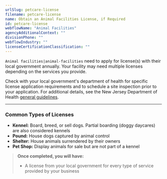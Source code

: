```yaml
---
urlSlug: petcare-license
filename: petcare-license
name: Obtain an Animal Facilities License, if Required
id: petcare-license
webflowName: "Animal Facilities"
agencyAdditionalContext: ""
divisionPhone: ""
webflowIndustry: ""
licenseCertificationClassification: ""
---
```


`Animal facilities|animal-facilities` need to apply for license(s) with their local government annually. Your facility may need multiple licenses depending on the services you provide.

Check with your local government's department of health for specific license application requirements and to schedule a site inspection prior to your application. For additional details, see the New Jersey Department of Health [general guidelines](https://www.nj.gov/health/vph/documents/guidelines_for_municipal_licensure_of_animal_facilities.pdf).

---

### Common Types of Licenses

- **Kennel:** Board, breed, or sell dogs. Partial boarding (doggy daycares) are also considered kennels
- **Pound:** House dogs captured by animal control
- **Shelter:** House animals surrendered by their owners
- **Pet Shop:** Display animals for sale but are not part of a kennel

> **Once completed, you will have:**
>
> - A license from your local government for every type of service provided by your business

